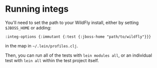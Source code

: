 # Running integs

You'll need to set the path to your WildFly install, either by setting
`$JBOSS_HOME` or adding:

    :integ-options {:immutant {:test {:jboss-home "path/to/wildfly"}}}

in the map in `~/.lein/profiles.clj`.

Then, you can run all of the tests with `lein modules all`, or an
individual test with `lein all` within the test project itself.

